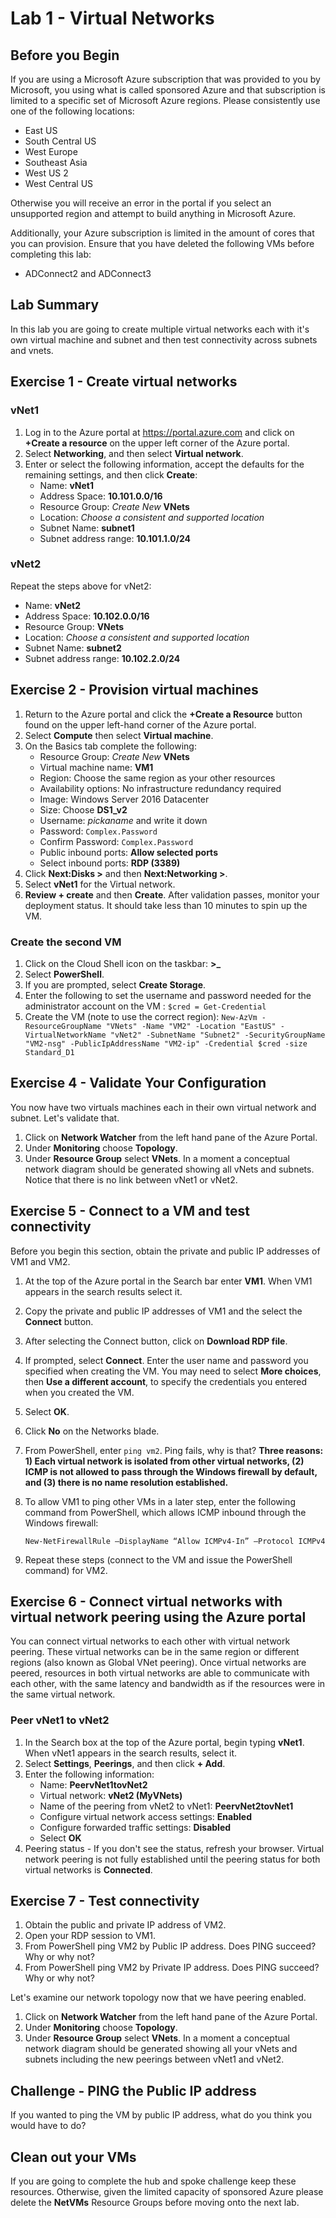 # Lab 1 - Virtual Networks

## Before you Begin

If you are using a Microsoft Azure subscription that was provided to you by Microsoft, you using what is called sponsored Azure and that subscription is  limited to a specific set of Microsoft Azure regions. Please consistently use one of the following locations:

* East US
* South Central US
* West Europe
* Southeast Asia
* West US 2
* West Central US

Otherwise you will receive an error in the portal if you select an unsupported region and attempt to build anything in Microsoft Azure.

Additionally, your Azure subscription is limited in the amount of cores that you can provision.  Ensure that you have deleted the following VMs before completing this lab:

* ADConnect2 and ADConnect3

## Lab Summary

In this lab you are going to create multiple virtual networks each with it's own virtual machine and subnet and then test connectivity across subnets and vnets.

## Exercise 1 -  Create virtual networks

### vNet1

1. Log in to the Azure portal at <https://portal.azure.com> and click on **+Create a resource**  on the upper left corner of the Azure portal.
2. Select **Networking**, and then select **Virtual network**.
3. Enter or select the following information, accept the defaults for the remaining settings, and then click **Create**:
    * Name: **vNet1**
    * Address Space: **10.101.0.0/16**
    * Resource Group: *Create New* **VNets**
    * Location: *Choose a consistent and supported location*
    * Subnet Name: **subnet1**
    * Subnet address range: **10.101.1.0/24**

### vNet2

Repeat the steps above for vNet2:

* Name: **vNet2**
* Address Space: **10.102.0.0/16**
* Resource Group: **VNets**
* Location: *Choose a consistent and supported location*
* Subnet Name: **subnet2**
* Subnet address range: **10.102.2.0/24**

## Exercise 2 - Provision virtual machines

1. Return to the Azure portal and click the **+Create a Resource** button found on the upper left-hand corner of the Azure portal.
2. Select **Compute** then select **Virtual machine**.
3. On the Basics tab complete the following:
    * Resource Group:  *Create New* **VNets**
    * Virtual machine name: **VM1**
    * Region: Choose the same region as your other resources
    * Availability options: No infrastructure redundancy required
    * Image: Windows Server 2016 Datacenter
    * Size: Choose **DS1_v2**
    * Username: *pickaname* and write it down
    * Password: `Complex.Password`
    * Confirm Password: `Complex.Password`
    * Public inbound ports: **Allow selected ports**
    * Select inbound ports: **RDP (3389)**
4. Click **Next:Disks >** and then **Next:Networking >**.
5. Select **vNet1** for the Virtual network.
6. **Review + create** and then **Create**.   After validation passes, monitor your deployment status. It should take less than 10 minutes to spin up the VM.

### Create the second VM

1. Click on the Cloud Shell icon on the taskbar: **>_**
2. Select **PowerShell**.
3. If you are prompted, select **Create Storage**.
4. Enter the following to set the username and password needed for the administrator account on the VM :
    `$cred = Get-Credential`
5. Create the VM (note to use the correct region):
    `New-AzVm
    -ResourceGroupName "VNets"
    -Name "VM2"
    -Location "EastUS"
    -VirtualNetworkName "vNet2"
    -SubnetName "Subnet2"
    -SecurityGroupName "VM2-nsg"
    -PublicIpAddressName "VM2-ip"
    -Credential $cred
    -size Standard_D1`

## Exercise 4 - Validate Your Configuration

You now have two virtuals machines each in their own virtual network and subnet. Let's validate that.

1. Click on **Network Watcher** from the left hand pane of the Azure Portal.
2. Under  **Monitoring** choose **Topology**.
3. Under **Resource Group** select **VNets**.  In a moment a conceptual network diagram should be generated showing all vNets and subnets.  Notice that there is no link between vNet1 or vNet2.

## Exercise 5 - Connect to a VM and test connectivity

Before you begin this section, obtain the private and public IP addresses of VM1 and VM2.

1. At the top of the Azure portal in the Search bar enter **VM1**. When VM1 appears in the search results select it.
2. Copy the private and public IP addresses of VM1 and the select the **Connect** button.
3. After selecting the Connect button, click on **Download RDP file**.
4. If prompted, select **Connect**. Enter the user name and password you specified when creating the VM. You may need to select **More choices**, then **Use a different account**, to specify the credentials you entered when you created the VM.
5. Select **OK**.
6. Click **No** on the Networks blade.
7. From PowerShell, enter `ping vm2`. Ping fails, why is that? **Three reasons: 1) Each virtual network is isolated from other virtual networks, (2) ICMP is not allowed to pass through the Windows firewall by default, and (3) there is no name resolution established.**
8. To allow VM1 to ping other VMs in a later step, enter the following command from PowerShell, which allows ICMP inbound through the Windows firewall:

    `New-NetFirewallRule –DisplayName “Allow ICMPv4-In” –Protocol ICMPv4`

9. Repeat these steps (connect to the VM and issue the PowerShell command) for VM2.

## Exercise 6 - Connect virtual networks with virtual network peering using the Azure portal

You can connect virtual networks to each other with virtual network peering. These virtual networks can be in the same region or different regions (also known as Global VNet peering). Once virtual networks are peered, resources in both virtual networks are able to communicate with each other, with the same latency and bandwidth as if the resources were in the same virtual network.

### Peer vNet1 to vNet2

1. In the Search box at the top of the Azure portal, begin typing **vNet1**. When vNet1 appears in the search results, select it.
2. Select **Settings**, **Peerings**, and then click **+ Add**.
3. Enter the following information:
    * Name: **PeervNet1tovNet2**
    * Virtual network: **vNet2 (MyVNets)**
    * Name of the peering from vNet2 to vNet1: **PeervNet2tovNet1**  
    * Configure virtual network access settings: **Enabled**
    * Configure forwarded traffic settings: **Disabled**
    * Select **OK**
4. Peering status - If you don't see the status, refresh your browser.  Virtual network peering is not fully established until the peering status for both virtual networks is **Connected**.

## Exercise 7 -  Test connectivity

1. Obtain the public and private IP address of VM2.
2. Open your RDP session to VM1.
3. From PowerShell ping VM2 by Public IP address. Does PING succeed? Why or why not?
4. From PowerShell ping VM2 by Private IP address. Does PING succeed? Why or why not?

Let's examine our network topology now that we have peering enabled.

1. Click on **Network Watcher** from the left hand pane of the Azure Portal.
2. Under  **Monitoring** choose **Topology**.
3. Under **Resource Group** select **VNets**.  In a moment a conceptual network diagram should be generated showing all your vNets and subnets including the new peerings between vNet1 and vNet2.

## Challenge - PING the Public IP address

If you wanted to ping the VM by public IP address, what do you think you would have to do?

## Clean out your VMs

If you are going to complete the hub and spoke challenge keep these resources.  Otherwise, given the limited capacity of sponsored Azure please delete the **NetVMs** Resource Groups before moving onto the next lab.
